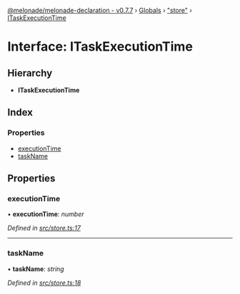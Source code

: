 [@melonade/melonade-declaration - v0.7.7](../README.md) › [Globals](../globals.md) › ["store"](../modules/_store_.md) › [ITaskExecutionTime](_store_.itaskexecutiontime.md)

# Interface: ITaskExecutionTime

## Hierarchy

* **ITaskExecutionTime**

## Index

### Properties

* [executionTime](_store_.itaskexecutiontime.md#executiontime)
* [taskName](_store_.itaskexecutiontime.md#taskname)

## Properties

###  executionTime

• **executionTime**: *number*

*Defined in [src/store.ts:17](https://github.com/devit-tel/melonade-declaration/blob/4a3ce57/src/store.ts#L17)*

___

###  taskName

• **taskName**: *string*

*Defined in [src/store.ts:18](https://github.com/devit-tel/melonade-declaration/blob/4a3ce57/src/store.ts#L18)*
